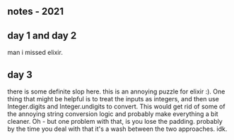 ## notes - 2021

## day 1 and day 2
man i missed elixir.

## day 3
there is some definite slop here. this is an annoying puzzle for elixir :). One thing that might be helpful is to treat the inputs as integers, and then use Integer.digits and Integer.undigits to convert. This would get rid of some of the annoying string conversion logic and probably make everything a bit cleaner. Oh - but one problem with that, is you lose the padding. probably by the time you deal with that it's a wash between the two approaches. idk.